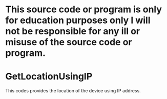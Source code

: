 # This source code or program is only for education purposes only I will not be responsible for any ill or misuse of the source code or program.


# GetLocationUsingIP
This codes provides the location of the device using IP address. 

